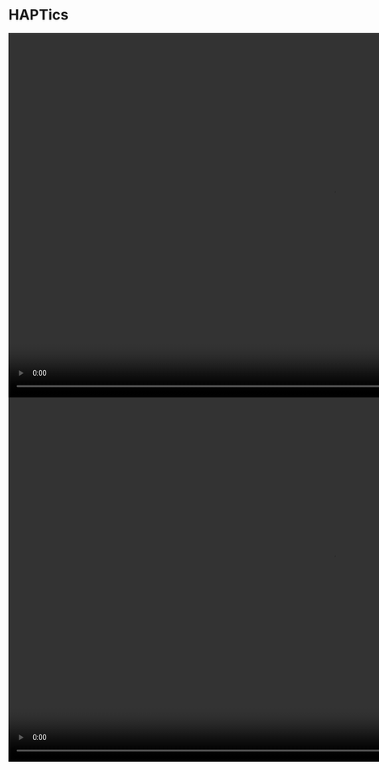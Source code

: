 # HAPTics


<video width="1280" height="720" controls autoplay muted loop>
<source src="output_video.mp4" type="video/mp4">
 Your browser does not support the video tag.
</video>


<video width="1280" height="720" controls autoplay muted loop>
<source src="https://michael1410.github.io/RobotGoon/videos/WebIntroG.mp4" type="video/mp4">
 Your browser does not support the video tag.
</video>
